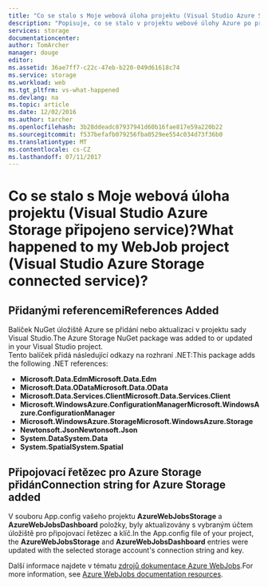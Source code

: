```yaml
---
title: "Co se stalo s Moje webová úloha projektu (Visual Studio Azure Storage připojeno service)? | Dokumentace Microsoftu"
description: "Popisuje, co se stalo v projektu webové úlohy Azure po připojení k účtu úložiště pomocí sady Visual Studio připojené služby"
services: storage
documentationcenter: 
author: TomArcher
manager: douge
editor: 
ms.assetid: 36ae7ff7-c22c-47eb-b220-049d61618c74
ms.service: storage
ms.workload: web
ms.tgt_pltfrm: vs-what-happened
ms.devlang: na
ms.topic: article
ms.date: 12/02/2016
ms.author: tarcher
ms.openlocfilehash: 3b28ddeadc87937941d60b16fae817e59a220b22
ms.sourcegitcommit: f537befafb079256fba0529ee554c034d73f36b0
ms.translationtype: MT
ms.contentlocale: cs-CZ
ms.lasthandoff: 07/11/2017
---
```

# <a name="what-happened-to-my-webjob-project-visual-studio-azure-storage-connected-service"></a><span data-ttu-id="f4b04-104">Co se stalo s Moje webová úloha projektu (Visual Studio Azure Storage připojeno service)?</span><span class="sxs-lookup"><span data-stu-id="f4b04-104">What happened to my WebJob project (Visual Studio Azure Storage connected service)?</span></span>
## <a name="references-added"></a><span data-ttu-id="f4b04-105">Přidanými referencemi</span><span class="sxs-lookup"><span data-stu-id="f4b04-105">References Added</span></span>
<span data-ttu-id="f4b04-106">Balíček NuGet úložiště Azure se přidání nebo aktualizaci v projektu sady Visual Studio.</span><span class="sxs-lookup"><span data-stu-id="f4b04-106">The Azure Storage NuGet package was added to or updated in your Visual Studio project.</span></span>  
<span data-ttu-id="f4b04-107">Tento balíček přidá následující odkazy na rozhraní .NET:</span><span class="sxs-lookup"><span data-stu-id="f4b04-107">This package adds the following .NET references:</span></span>

* <span data-ttu-id="f4b04-108">**Microsoft.Data.Edm**</span><span class="sxs-lookup"><span data-stu-id="f4b04-108">**Microsoft.Data.Edm**</span></span>
* <span data-ttu-id="f4b04-109">**Microsoft.Data.OData**</span><span class="sxs-lookup"><span data-stu-id="f4b04-109">**Microsoft.Data.OData**</span></span>
* <span data-ttu-id="f4b04-110">**Microsoft.Data.Services.Client**</span><span class="sxs-lookup"><span data-stu-id="f4b04-110">**Microsoft.Data.Services.Client**</span></span>
* <span data-ttu-id="f4b04-111">**Microsoft.WindowsAzure.ConfigurationManager**</span><span class="sxs-lookup"><span data-stu-id="f4b04-111">**Microsoft.WindowsAzure.ConfigurationManager**</span></span>
* <span data-ttu-id="f4b04-112">**Microsoft.WindowsAzure.Storage**</span><span class="sxs-lookup"><span data-stu-id="f4b04-112">**Microsoft.WindowsAzure.Storage**</span></span>
* <span data-ttu-id="f4b04-113">**Newtonsoft.Json**</span><span class="sxs-lookup"><span data-stu-id="f4b04-113">**Newtonsoft.Json**</span></span>
* <span data-ttu-id="f4b04-114">**System.Data**</span><span class="sxs-lookup"><span data-stu-id="f4b04-114">**System.Data**</span></span>
* <span data-ttu-id="f4b04-115">**System.Spatial**</span><span class="sxs-lookup"><span data-stu-id="f4b04-115">**System.Spatial**</span></span>

## <a name="connection-string-for-azure-storage-added"></a><span data-ttu-id="f4b04-116">Připojovací řetězec pro Azure Storage přidán</span><span class="sxs-lookup"><span data-stu-id="f4b04-116">Connection string for Azure Storage added</span></span>
<span data-ttu-id="f4b04-117">V souboru App.config vašeho projektu **AzureWebJobsStorage** a **AzureWebJobsDashboard** položky, byly aktualizovány s vybraným účtem úložiště pro připojovací řetězec a klíč.</span><span class="sxs-lookup"><span data-stu-id="f4b04-117">In the App.config file of your project, the **AzureWebJobsStorage** and **AzureWebJobsDashboard** entries were updated with the selected storage account's connection string and key.</span></span>

<span data-ttu-id="f4b04-118">Další informace najdete v tématu [zdrojů dokumentace Azure WebJobs](http://go.microsoft.com/fwlink/?linkid=390226).</span><span class="sxs-lookup"><span data-stu-id="f4b04-118">For more information, see [Azure WebJobs documentation resources](http://go.microsoft.com/fwlink/?linkid=390226).</span></span>

